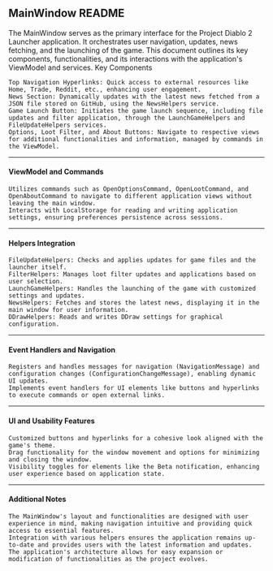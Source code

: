 ## MainWindow README

The MainWindow serves as the primary interface for the Project Diablo 2 Launcher application. It orchestrates user navigation, updates, news fetching, and the launching of the game. This document outlines its key components, functionalities, and its interactions with the application's ViewModel and services.
Key Components

    Top Navigation Hyperlinks: Quick access to external resources like Home, Trade, Reddit, etc., enhancing user engagement.
    News Section: Dynamically updates with the latest news fetched from a JSON file stored on GitHub, using the NewsHelpers service.
    Game Launch Button: Initiates the game launch sequence, including file updates and filter application, through the LaunchGameHelpers and FileUpdateHelpers services.
    Options, Loot Filter, and About Buttons: Navigate to respective views for additional functionalities and information, managed by commands in the ViewModel.

___
#### ViewModel and Commands

    Utilizes commands such as OpenOptionsCommand, OpenLootCommand, and OpenAboutCommand to navigate to different application views without leaving the main window.
    Interacts with LocalStorage for reading and writing application settings, ensuring preferences persistence across sessions.
___
#### Helpers Integration

    FileUpdateHelpers: Checks and applies updates for game files and the launcher itself.
    FilterHelpers: Manages loot filter updates and applications based on user selection.
    LaunchGameHelpers: Handles the launching of the game with customized settings and updates.
    NewsHelpers: Fetches and stores the latest news, displaying it in the main window for user information.
    DDrawHelpers: Reads and writes DDraw settings for graphical configuration.
___
#### Event Handlers and Navigation

    Registers and handles messages for navigation (NavigationMessage) and configuration changes (ConfigurationChangeMessage), enabling dynamic UI updates.
    Implements event handlers for UI elements like buttons and hyperlinks to execute commands or open external links.
___
#### UI and Usability Features

    Customized buttons and hyperlinks for a cohesive look aligned with the game's theme.
    Drag functionality for the window movement and options for minimizing and closing the window.
    Visibility toggles for elements like the Beta notification, enhancing user experience based on application state.
___
#### Additional Notes

    The MainWindow's layout and functionalities are designed with user experience in mind, making navigation intuitive and providing quick access to essential features.
    Integration with various helpers ensures the application remains up-to-date and provides users with the latest information and updates.
    The application's architecture allows for easy expansion or modification of functionalities as the project evolves.